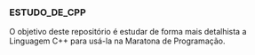 ### ESTUDO_DE_CPP
O objetivo deste repositório é estudar de forma mais detalhista a Linguagem C++ para usá-la na Maratona de Programação.
